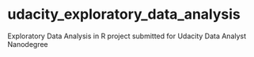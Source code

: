 # udacity_exploratory_data_analysis
Exploratory Data Analysis in R project submitted for Udacity Data Analyst Nanodegree
